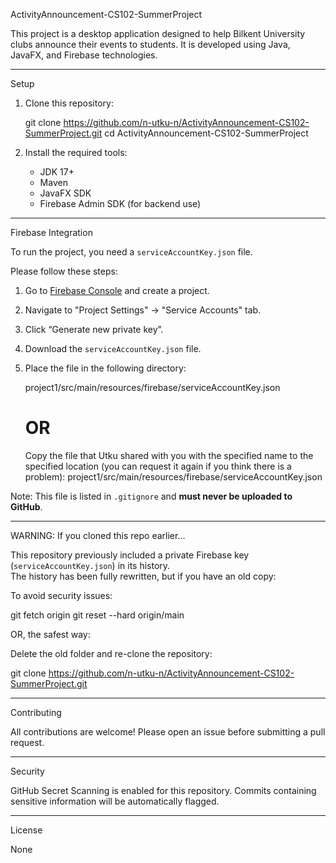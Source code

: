 ActivityAnnouncement-CS102-SummerProject

This project is a desktop application designed to help Bilkent University clubs announce their events to students. It is developed using Java, JavaFX, and Firebase technologies.

------------------------------------------------------------
 Setup

1. Clone this repository:

   git clone https://github.com/n-utku-n/ActivityAnnouncement-CS102-SummerProject.git
   cd ActivityAnnouncement-CS102-SummerProject

2. Install the required tools:
   - JDK 17+
   - Maven
   - JavaFX SDK
   - Firebase Admin SDK (for backend use)

------------------------------------------------------------
 Firebase Integration

To run the project, you need a `serviceAccountKey.json` file.

Please follow these steps:

1. Go to [Firebase Console](https://console.firebase.google.com/) and create a project.
2. Navigate to "Project Settings" → "Service Accounts" tab.
3. Click “Generate new private key”.
4. Download the `serviceAccountKey.json` file.
5. Place the file in the following directory:

   project1/src/main/resources/firebase/serviceAccountKey.json

    # OR

   Copy the file that Utku shared with you with the specified name to the specified location (you can request it again if you think there is a problem):
      project1/src/main/resources/firebase/serviceAccountKey.json

Note: This file is listed in `.gitignore` and **must never be uploaded to GitHub**.

------------------------------------------------------------
 WARNING: If you cloned this repo earlier...

This repository previously included a private Firebase key (`serviceAccountKey.json`) in its history.  
The history has been fully rewritten, but if you have an old copy:

To avoid security issues:

   git fetch origin
   git reset --hard origin/main

OR, the safest way:

   Delete the old folder and re-clone the repository:

   git clone https://github.com/n-utku-n/ActivityAnnouncement-CS102-SummerProject.git

------------------------------------------------------------
 Contributing

All contributions are welcome! Please open an issue before submitting a pull request.

------------------------------------------------------------
 Security

GitHub Secret Scanning is enabled for this repository. Commits containing sensitive information will be automatically flagged.

------------------------------------------------------------
 License

None
